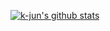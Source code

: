 [![k-jun's github stats](https://github-readme-stats.vercel.app/api?username=k-jun)](https://github.com/anuraghazra/github-readme-stats)

